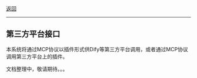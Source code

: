 [返回](/mag/doc_detail/main)

---

## 第三方平台接口

本系统将通过MCP协议以插件形式供Dify等第三方平台调用，或者通过MCP协议调用第三方平台上的插件。

文档整理中，敬请期待。。。
